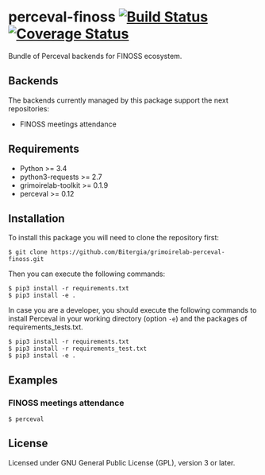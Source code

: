 # perceval-finoss [![Build Status](https://travis-ci.org/Bitergia/grimoirelab-perceval-finoss.svg?branch=master)](https://travis-ci.org/Bitergia/grimoirelab-perceval-finoss) [![Coverage Status](https://img.shields.io/coveralls/Bitergia/grimoirelab-perceval-finoss.svg)](https://coveralls.io/r/Bitergia/grimoirelab-perceval-finoss?branch=master)

Bundle of Perceval backends for FINOSS ecosystem.

## Backends

The backends currently managed by this package support the next repositories:

* FINOSS meetings attendance

## Requirements

* Python >= 3.4
* python3-requests >= 2.7
* grimoirelab-toolkit >= 0.1.9
* perceval >= 0.12

## Installation

To install this package you will need to clone the repository first:

```
$ git clone https://github.com/Bitergia/grimoirelab-perceval-finoss.git
```

Then you can execute the following commands:
```
$ pip3 install -r requirements.txt
$ pip3 install -e .
```

In case you are a developer, you should execute the following commands to install Perceval in your working directory (option `-e`) and the packages of requirements_tests.txt.
```
$ pip3 install -r requirements.txt
$ pip3 install -r requirements_test.txt
$ pip3 install -e .
```

## Examples

### FINOSS meetings attendance

```
$ perceval 

```

## License

Licensed under GNU General Public License (GPL), version 3 or later.
